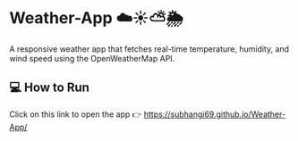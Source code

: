 # Weather-App ☁️☀️⛅🌦️
A responsive weather app that fetches real-time temperature, humidity, and wind speed using the OpenWeatherMap API.

## 💻 How to Run
Click on this link to open the app 👉 https://subhangi69.github.io/Weather-App/
